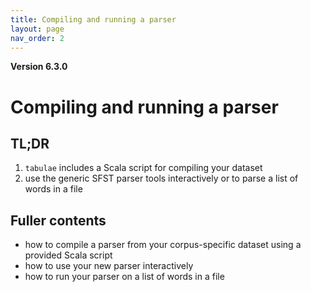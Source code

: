 ```yaml
---
title: Compiling and running a parser
layout: page
nav_order: 2
---
```

**Version 6.3.0**

# Compiling and running a parser

## TL;DR

1. `tabulae` includes a Scala script for compiling your dataset
2. use the generic SFST parser tools interactively or to parse a list of words in a file

## Fuller contents


-  how to compile a parser from your corpus-specific dataset using a provided Scala script
-  how to use your new parser interactively
-  how to run your parser on a list of words in a file
